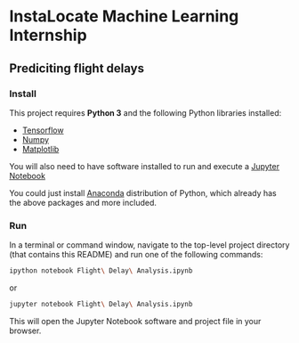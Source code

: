 # InstaLocate Machine Learning Internship
## Prediciting flight delays 

### Install

This project requires **Python 3** and the following Python libraries installed:

- [Tensorflow](http://tensorflow.org/)
- [Numpy](http://numpy.org/)
- [Matplotlib](https://matplotlib.org/)


You will also need to have software installed to run and execute a [Jupyter Notebook](http://ipython.org/notebook.html)

You could just install [Anaconda](http://continuum.io/downloads) distribution of Python, which already has the above packages and more included. 


### Run

In a terminal or command window, navigate to the top-level project directory  (that contains this README) and run one of the following commands:

```bash
ipython notebook Flight\ Delay\ Analysis.ipynb
```  
or
```bash
jupyter notebook Flight\ Delay\ Analysis.ipynb
```

This will open the Jupyter Notebook software and project file in your browser.



